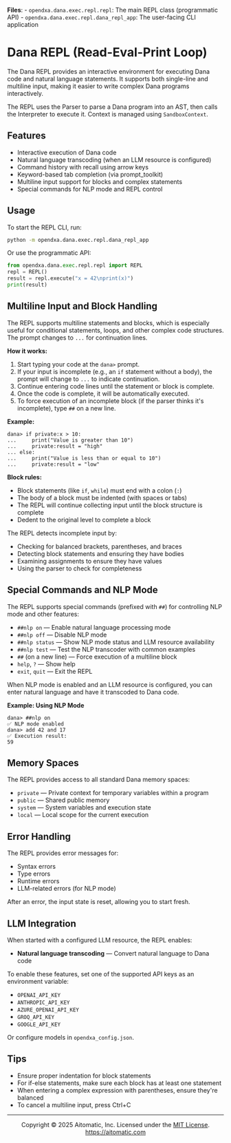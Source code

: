 **Files**:
    - `opendxa.dana.exec.repl.repl`: The main REPL class (programmatic API)
    - `opendxa.dana.exec.repl.dana_repl_app`: The user-facing CLI application

# Dana REPL (Read-Eval-Print Loop)

The Dana REPL provides an interactive environment for executing Dana code and natural language statements. It supports both single-line and multiline input, making it easier to write complex Dana programs interactively.

The REPL uses the Parser to parse a Dana program into an AST, then calls the Interpreter to execute it. Context is managed using `SandboxContext`.

## Features

- Interactive execution of Dana code
- Natural language transcoding (when an LLM resource is configured)
- Command history with recall using arrow keys
- Keyword-based tab completion (via prompt_toolkit)
- Multiline input support for blocks and complex statements
- Special commands for NLP mode and REPL control

## Usage

To start the REPL CLI, run:

```bash
python -m opendxa.dana.exec.repl.dana_repl_app
```

Or use the programmatic API:

```python
from opendxa.dana.exec.repl.repl import REPL
repl = REPL()
result = repl.execute("x = 42\nprint(x)")
print(result)
```

## Multiline Input and Block Handling

The REPL supports multiline statements and blocks, which is especially useful for conditional statements, loops, and other complex code structures. The prompt changes to `...` for continuation lines.

**How it works:**
1. Start typing your code at the `dana>` prompt.
2. If your input is incomplete (e.g., an `if` statement without a body), the prompt will change to `...` to indicate continuation.
3. Continue entering code lines until the statement or block is complete.
4. Once the code is complete, it will be automatically executed.
5. To force execution of an incomplete block (if the parser thinks it's incomplete), type `##` on a new line.

**Example:**
```
dana> if private:x > 10:
...     print("Value is greater than 10")
...     private:result = "high"
... else:
...     print("Value is less than or equal to 10")
...     private:result = "low"
```

**Block rules:**
- Block statements (like `if`, `while`) must end with a colon (`:`)
- The body of a block must be indented (with spaces or tabs)
- The REPL will continue collecting input until the block structure is complete
- Dedent to the original level to complete a block

The REPL detects incomplete input by:
- Checking for balanced brackets, parentheses, and braces
- Detecting block statements and ensuring they have bodies
- Examining assignments to ensure they have values
- Using the parser to check for completeness

## Special Commands and NLP Mode

The REPL supports special commands (prefixed with `##`) for controlling NLP mode and other features:

- `##nlp on` — Enable natural language processing mode
- `##nlp off` — Disable NLP mode
- `##nlp status` — Show NLP mode status and LLM resource availability
- `##nlp test` — Test the NLP transcoder with common examples
- `##` (on a new line) — Force execution of a multiline block
- `help`, `?` — Show help
- `exit`, `quit` — Exit the REPL

When NLP mode is enabled and an LLM resource is configured, you can enter natural language and have it transcoded to Dana code.

**Example: Using NLP Mode**
```
dana> ##nlp on
✅ NLP mode enabled
dana> add 42 and 17
✅ Execution result:
59
```

## Memory Spaces

The REPL provides access to all standard Dana memory spaces:

- `private` — Private context for temporary variables within a program
- `public` — Shared public memory
- `system` — System variables and execution state
- `local` — Local scope for the current execution

## Error Handling

The REPL provides error messages for:
- Syntax errors
- Type errors
- Runtime errors
- LLM-related errors (for NLP mode)

After an error, the input state is reset, allowing you to start fresh.

## LLM Integration

When started with a configured LLM resource, the REPL enables:
- **Natural language transcoding** — Convert natural language to Dana code

To enable these features, set one of the supported API keys as an environment variable:
- `OPENAI_API_KEY`
- `ANTHROPIC_API_KEY`
- `AZURE_OPENAI_API_KEY`
- `GROQ_API_KEY`
- `GOOGLE_API_KEY`

Or configure models in `opendxa_config.json`.

## Tips

- Ensure proper indentation for block statements
- For if-else statements, make sure each block has at least one statement
- When entering a complex expression with parentheses, ensure they're balanced
- To cancel a multiline input, press Ctrl+C

---
<p align="center">
Copyright © 2025 Aitomatic, Inc. Licensed under the <a href="../LICENSE.md">MIT License</a>.<br/>
<a href="https://aitomatic.com">https://aitomatic.com</a>
</p> 
